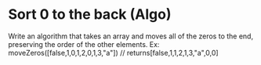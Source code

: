 # Sort 0 to the back (Algo)

  Write an algorithm that takes an array and moves all of the zeros to the end, preserving the order of the other elements.
  Ex: moveZeros([false,1,0,1,2,0,1,3,"a"]) // returns[false,1,1,2,1,3,"a",0,0]
